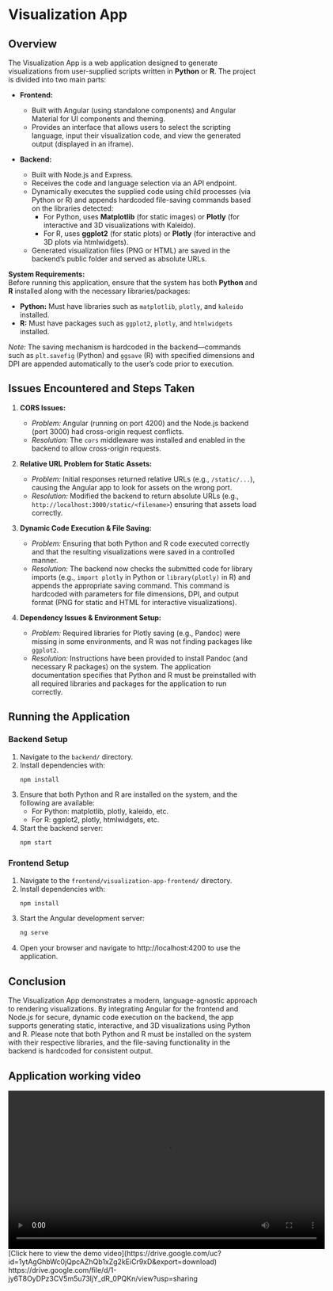 # Visualization App

## Overview

The Visualization App is a web application designed to generate visualizations from user-supplied scripts written in **Python** or **R**. The project is divided into two main parts:

- **Frontend:**  
  - Built with Angular (using standalone components) and Angular Material for UI components and theming.
  - Provides an interface that allows users to select the scripting language, input their visualization code, and view the generated output (displayed in an iframe).

- **Backend:**  
  - Built with Node.js and Express.
  - Receives the code and language selection via an API endpoint.
  - Dynamically executes the supplied code using child processes (via Python or R) and appends hardcoded file-saving commands based on the libraries detected:
    - For Python, uses **Matplotlib** (for static images) or **Plotly** (for interactive and 3D visualizations with Kaleido).
    - For R, uses **ggplot2** (for static plots) or **Plotly** (for interactive and 3D plots via htmlwidgets).
  - Generated visualization files (PNG or HTML) are saved in the backend’s public folder and served as absolute URLs.

**System Requirements:**  
Before running this application, ensure that the system has both **Python** and **R** installed along with the necessary libraries/packages:

- **Python:** Must have libraries such as `matplotlib`, `plotly`, and `kaleido` installed.
- **R:** Must have packages such as `ggplot2`, `plotly`, and `htmlwidgets` installed.

*Note:* The saving mechanism is hardcoded in the backend—commands such as `plt.savefig` (Python) and `ggsave` (R) with specified dimensions and DPI are appended automatically to the user’s code prior to execution.

## Issues Encountered and Steps Taken

1. **CORS Issues:**  
   - *Problem:* Angular (running on port 4200) and the Node.js backend (port 3000) had cross-origin request conflicts.  
   - *Resolution:* The `cors` middleware was installed and enabled in the backend to allow cross-origin requests.

2. **Relative URL Problem for Static Assets:**  
   - *Problem:* Initial responses returned relative URLs (e.g., `/static/...`), causing the Angular app to look for assets on the wrong port.  
   - *Resolution:* Modified the backend to return absolute URLs (e.g., `http://localhost:3000/static/<filename>`) ensuring that assets load correctly.

3. **Dynamic Code Execution & File Saving:**  
   - *Problem:* Ensuring that both Python and R code executed correctly and that the resulting visualizations were saved in a controlled manner.  
   - *Resolution:* The backend now checks the submitted code for library imports (e.g., `import plotly` in Python or `library(plotly)` in R) and appends the appropriate saving command. This command is hardcoded with parameters for file dimensions, DPI, and output format (PNG for static and HTML for interactive visualizations).

4. **Dependency Issues & Environment Setup:**  
   - *Problem:* Required libraries for Plotly saving (e.g., Pandoc) were missing in some environments, and R was not finding packages like `ggplot2`.  
   - *Resolution:* Instructions have been provided to install Pandoc (and necessary R packages) on the system. The application documentation specifies that Python and R must be preinstalled with all required libraries and packages for the application to run correctly.

## Running the Application

### Backend Setup

1. Navigate to the `backend/` directory.
2. Install dependencies with:
   ```bash
   npm install
3. Ensure that both Python and R are installed on the system, and the following are available:
    - For Python: matplotlib, plotly, kaleido, etc.
    - For R: ggplot2, plotly, htmlwidgets, etc.
4. Start the backend server:
   ```bash
   npm start

### Frontend Setup

1. Navigate to the `frontend/visualization-app-frontend/` directory.
2. Install dependencies with:
   ```bash
   npm install
3. Start the Angular development server:
   ```bash
   ng serve
4. Open your browser and navigate to http://localhost:4200 to use the application.

## Conclusion

The Visualization App demonstrates a modern, language-agnostic approach to rendering visualizations. By integrating Angular for the frontend and Node.js for secure, dynamic code execution on the backend, the app supports generating static, interactive, and 3D visualizations using Python and R.
Please note that both Python and R must be installed on the system with their respective libraries, and the file-saving functionality in the backend is hardcoded for consistent output.

## Application working video

<video controls width="640">
  <source src="https://drive.google.com/uc?id=1-jy6T8OyDPz3CV5m5u73ljY_dR_0PQKn&export=download" type="video/quicktime">
  Your browser does not support the video tag.
</video>
[Click here to view the demo video](https://drive.google.com/uc?id=1ytAgGhbWc0jQpcAZhQb1xZg2kEiCr9xD&export=download)
https://drive.google.com/file/d/1-jy6T8OyDPz3CV5m5u73ljY_dR_0PQKn/view?usp=sharing

